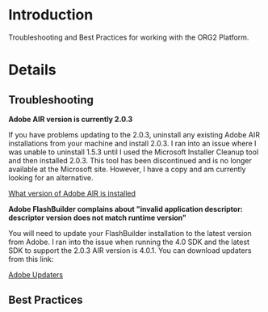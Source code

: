 # Introduction #

Troubleshooting and Best Practices for working with the ORG2 Platform.


# Details #

## Troubleshooting ##
**Adobe AIR version is currently 2.0.3**

If you have problems updating to the 2.0.3, uninstall any existing Adobe AIR installations from your machine and install 2.0.3.  I ran into an issue where I was unable to uninstall 1.5.3 until I used the Microsoft Installer Cleanup tool and then installed 2.0.3.  This tool has been discontinued and is no longer available at the Microsoft site.  However, I have a copy and am currently looking for an alternative.

[What version of Adobe AIR is installed](http://kb2.adobe.com/cps/407/kb407625.html)

**Adobe FlashBuilder complains about "invalid application descriptor: descriptor version does not match runtime version"**

You will need to update your FlashBuilder installation to the latest version from Adobe.  I ran into the issue when running the 4.0 SDK and the latest SDK to support the 2.0.3 AIR version is 4.0.1.  You can download updaters from this link:

[Adobe Updaters](http://www.adobe.com/support/flex/downloads_updaters.html)


## Best Practices ##
